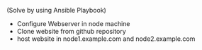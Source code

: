 (Solve by using Ansible Playbook)

- Configure Webserver in node machine
- Clone website from github repository
- host website in node1.example.com and node2.example.com
